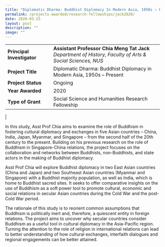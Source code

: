 ```yaml
---
title: "Diplomatic Dharma: Buddhist Diplomacy In Modern Asia, 1950s – Present"
permalink: /projects-awarded/research-fellowships/jack2020/
date: 2020-03-23
layout: post
description: ""
image: ""
---
```



|  |  |
|---|---|
| **Principal Investigator** | **Assistant Professor Chia Meng Tat Jack**<br>_Department of History, Faculty of Arts & Social Sciences, NUS_ |
| **Project Title** | Diplomatic Dharma: Buddhist Diplomacy in Modern Asia, 1950s – Present |
| **Project Status** | Ongoing |
| **Year Awarded** | 2020 |
| **Type of Grant** | Social Science and Humanities Research Fellowship |
|

In this study, Asst Prof Chia aims to examine the role of Buddhism in fostering cultural diplomacy and exchanges in five Asian countries – China, India, Japan, Myanmar, and Singapore – from the second half of the 20th century to the present. Building on his previous research on the role of Buddhism in Singapore-China relations, the project focuses on the collaboration and networks between Buddhists, non-Buddhists, and state actors in the making of Buddhist diplomacy.

Asst Prof Chia will explore Buddhist diplomacy in two East Asian countries (China and Japan) and two Southeast Asian countries (Myanmar and Singapore) with a Buddhist majority population, as well as India, which is home to Buddhist sacred sites. It seeks to offer comparative insights on the use of Buddhism as a soft power tool to promote cultural, economic and social relations in secular Asian countries during the Cold War and the post-Cold War period.

The rationale of this study is to reorient common assumptions that Buddhism is politically inert and, therefore, a quiescent entity in foreign relations. The project aims to uncover why secular countries consider Buddhism as a useful tool in cultural diplomacy in the Asia-Pacific region. Turning the attention to the role of religion in international relations can lead to better understanding of how cultural exchanges, interfaith dialogues and regional engagements can be better attained.